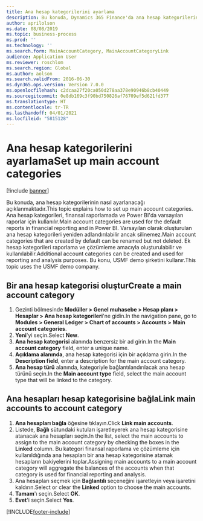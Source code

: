 ```yaml
---
title: Ana hesap kategorilerini ayarlama
description: Bu konuda, Dynamics 365 Finance'da ana hesap kategorilerinin nasıl ayarlanacağı açıklanmaktadır.
author: aprilolson
ms.date: 08/08/2019
ms.topic: business-process
ms.prod: ''
ms.technology: ''
ms.search.form: MainAccountCategory, MainAccountCategoryLink
audience: Application User
ms.reviewer: roschlom
ms.search.region: Global
ms.author: aolson
ms.search.validFrom: 2016-06-30
ms.dyn365.ops.version: Version 7.0.0
ms.openlocfilehash: c2dcaa27f20ca050d278aa378e90946b8cb40449
ms.sourcegitcommit: 0e8db169c3f90bd750826af76709ef5d621fd377
ms.translationtype: HT
ms.contentlocale: tr-TR
ms.lasthandoff: 04/01/2021
ms.locfileid: "5815128"
---
```

# <a name="set-up-main-account-categories"></a><span data-ttu-id="7561d-103">Ana hesap kategorilerini ayarlama</span><span class="sxs-lookup"><span data-stu-id="7561d-103">Set up main account categories</span></span>

[!include [banner](../../includes/banner.md)]

<span data-ttu-id="7561d-104">Bu konuda, ana hesap kategorilerinin nasıl ayarlanacağı açıklanmaktadır.</span><span class="sxs-lookup"><span data-stu-id="7561d-104">This topic explains how to set up main account categories.</span></span> <span data-ttu-id="7561d-105">Ana hesap kategorileri, finansal raporlamada ve Power BI'da varsayılan raporlar için kullanılır.</span><span class="sxs-lookup"><span data-stu-id="7561d-105">Main account categories are used for the default reports in financial reporting and in Power BI.</span></span> <span data-ttu-id="7561d-106">Varsayılan olarak oluşturulan ana hesap kategorileri yeniden adlandırılabilir ancak silinemez.</span><span class="sxs-lookup"><span data-stu-id="7561d-106">Main account categories that are created by default can be renamed but not deleted.</span></span> <span data-ttu-id="7561d-107">Ek hesap kategorileri raporlama ve çözümleme amacıyla oluşturulabilir ve kullanılabilir.</span><span class="sxs-lookup"><span data-stu-id="7561d-107">Additional account categories can be created and used for reporting and analysis purposes.</span></span> <span data-ttu-id="7561d-108">Bu konu, USMF demo şirketini kullanır.</span><span class="sxs-lookup"><span data-stu-id="7561d-108">This topic uses the USMF demo company.</span></span>

## <a name="create-a-main-account-category"></a><span data-ttu-id="7561d-109">Bir ana hesap kategorisi oluştur</span><span class="sxs-lookup"><span data-stu-id="7561d-109">Create a main account category</span></span>
1. <span data-ttu-id="7561d-110">Gezinti bölmesinde **Modüller > Genel muhasebe > Hesap planı > Hesaplar > Ana hesap kategorileri**'ne gidin.</span><span class="sxs-lookup"><span data-stu-id="7561d-110">In the navigation pane, go to **Modules > General Ledger > Chart of accounts > Accounts > Main account categories**.</span></span>
2. <span data-ttu-id="7561d-111">**Yeni**'yi seçin.</span><span class="sxs-lookup"><span data-stu-id="7561d-111">Select **New**.</span></span>
3. <span data-ttu-id="7561d-112">**Ana hesap kategorisi** alanında benzersiz bir ad girin.</span><span class="sxs-lookup"><span data-stu-id="7561d-112">In the **Main account category** field, enter a unique name.</span></span>
4. <span data-ttu-id="7561d-113">**Açıklama alanında**, ana hesap kategorisi için bir açıklama girin.</span><span class="sxs-lookup"><span data-stu-id="7561d-113">In the **Description field**, enter a description for the main account category.</span></span>
5. <span data-ttu-id="7561d-114">**Ana hesap türü** alanında, kategoriyle bağlantılandırılacak ana hesap türünü seçin.</span><span class="sxs-lookup"><span data-stu-id="7561d-114">In the **Main account type** field, select the main account type that will be linked to the category.</span></span>

## <a name="link-main-accounts-to-account-category"></a><span data-ttu-id="7561d-115">Ana hesapları hesap kategorisine bağla</span><span class="sxs-lookup"><span data-stu-id="7561d-115">Link main accounts to account category</span></span>
1. <span data-ttu-id="7561d-116">**Ana hesapları bağla** öğesine tıklayın.</span><span class="sxs-lookup"><span data-stu-id="7561d-116">Click **Link main accounts**.</span></span>
2. <span data-ttu-id="7561d-117">Listede, **Bağlı** sütundaki kutuları işaretleyerek ana hesap kategorisine atanacak ana hesapları seçin.</span><span class="sxs-lookup"><span data-stu-id="7561d-117">In the list, select the main accounts to assign to the main account category by checking the boxes in the **Linked** column.</span></span> <span data-ttu-id="7561d-118">Bu kategori finansal raporlama ve çözümleme için kullanıldığında ana hesapları bir ana hesap kategorisine atamak hesapların bakiyelerini toplar.</span><span class="sxs-lookup"><span data-stu-id="7561d-118">Assigning main accounts to a main account category will aggregate the balances of the accounts when that category is used for financial reporting and analysis.</span></span>  
3. <span data-ttu-id="7561d-119">Ana hesapları seçmek için **Bağlantılı** seçeneğini işaretleyin veya işaretini kaldırın.</span><span class="sxs-lookup"><span data-stu-id="7561d-119">Select or clear the **Linked** option to choose the main accounts.</span></span>
4. <span data-ttu-id="7561d-120">**Tamam**'ı seçin.</span><span class="sxs-lookup"><span data-stu-id="7561d-120">Select **OK**.</span></span>
5. <span data-ttu-id="7561d-121">**Evet**'i seçin.</span><span class="sxs-lookup"><span data-stu-id="7561d-121">Select **Yes**.</span></span>


[!INCLUDE[footer-include](../../../includes/footer-banner.md)]